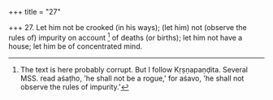 +++
title = "27"

+++
27. Let him not be crooked (in his ways); (let him) not (observe the rules of) impurity on account [^18]  of deaths (or births); let him not have a house; let him be of concentrated mind.


[^18]:  The text is here probably corrupt. But I follow Kṛṣṇapaṇḍita. Several MSS. read aśaṭho, 'he shall not be a rogue,' for aśavo, 'he shall not observe the rules of impurity.'
